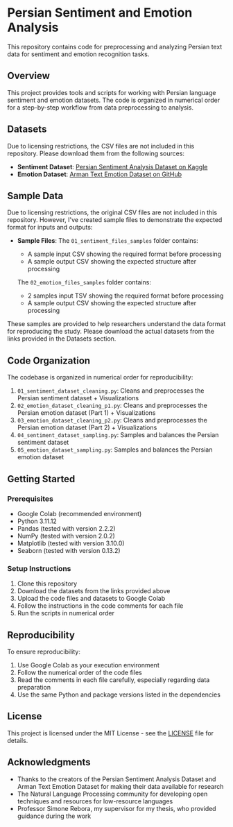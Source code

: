 # Persian Sentiment and Emotion Analysis
This repository contains code for preprocessing and analyzing Persian text data for sentiment and emotion recognition tasks.

## Overview
This project provides tools and scripts for working with Persian language sentiment and emotion datasets. The code is organized in numerical order for a step-by-step workflow from data preprocessing to analysis.

## Datasets
Due to licensing restrictions, the CSV files are not included in this repository. Please download them from the following sources:
- **Sentiment Dataset**: [Persian Sentiment Analysis Dataset on Kaggle](https://www.kaggle.com/datasets/instatext/persian-sentiment-analysis-dataset)
- **Emotion Dataset**: [Arman Text Emotion Dataset on GitHub](https://github.com/Arman-Rayan-Sharif/arman-text-emotion)

## Sample Data
Due to licensing restrictions, the original CSV files are not included in this repository. However, I've created sample files to demonstrate the expected format for inputs and outputs:

- **Sample Files**: The `01_sentiment_files_samples` folder contains:
  - A sample input CSV showing the required format before processing
  - A sample output CSV showing the expected structure after processing
    
  The `02_emotion_files_samples` folder contains:
  - 2 samples input TSV showing the required format before processing
  - A sample output CSV showing the expected structure after processing
  

These samples are provided to help researchers understand the data format for reproducing the study. Please download the actual datasets from the links provided in the Datasets section.

## Code Organization
The codebase is organized in numerical order for reproducibility:
1. `01_sentiment_dataset_cleaning.py`: Cleans and preprocesses the Persian sentiment dataset + Visualizations
2. `02_emotion_dataset_cleaning_p1.py`: Cleans and preprocesses the Persian emotion dataset (Part 1) + Visualizations
3. `03_emotion_dataset_cleaning_p2.py`: Cleans and preprocesses the Persian emotion dataset (Part 2) + Visualizations
4. `04_sentiment_dataset_sampling.py`: Samples and balances the Persian sentiment dataset
5. `05_emotion_dataset_sampling.py`: Samples and balances the Persian emotion dataset

## Getting Started
### Prerequisites
- Google Colab (recommended environment)
- Python 3.11.12
- Pandas (tested with version 2.2.2)
- NumPy (tested with version 2.0.2)
- Matplotlib (tested with version 3.10.0)
- Seaborn (tested with version 0.13.2)

### Setup Instructions
1. Clone this repository
2. Download the datasets from the links provided above
3. Upload the code files and datasets to Google Colab
4. Follow the instructions in the code comments for each file
5. Run the scripts in numerical order

## Reproducibility
To ensure reproducibility:
1. Use Google Colab as your execution environment
2. Follow the numerical order of the code files
3. Read the comments in each file carefully, especially regarding data preparation
4. Use the same Python and package versions listed in the dependencies

## License
This project is licensed under the MIT License - see the [LICENSE](LICENSE) file for details.

## Acknowledgments
- Thanks to the creators of the Persian Sentiment Analysis Dataset and Arman Text Emotion Dataset for making their data available for research
- The Natural Language Processing community for developing open techniques and resources for low-resource languages
- Professor Simone Rebora, my supervisor for my thesis, who provided guidance during the work

